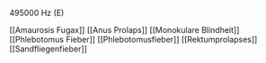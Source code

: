 495000 Hz (E)

[[Amaurosis Fugax]]
[[Anus Prolaps]]
[[Monokulare Blindheit]]
[[Phlebotomus Fieber]]
[[Phlebotomusfieber]]
[[Rektumprolapses]]
[[Sandfliegenfieber]]